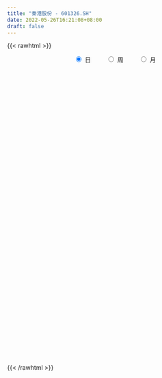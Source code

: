 ```yaml
---
title: "秦港股份 - 601326.SH"
date: 2022-05-26T16:21:08+08:00
draft: false
---
```

{{< rawhtml >}}
    <div style="text-align: center">
        <label style="padding: 1rem;"><input style="margin-right: .5rem" type="radio" name="period" value="D" checked onclick="period_change(this)">日</label>
        <label style="padding: 1rem;"><input style="margin-right: .5rem" type="radio" name="period" value="W" onclick="period_change(this)">周</label>
        <label style="padding: 1rem;"><input style="margin-right: .5rem" type="radio" name="period" value="M" onclick="period_change(this)">月</label>
    </div>
    <div id="chart" style="height: 700px;"></div> 
    <script type="text/javascript">
        const D_v = [54041.0,31357.0,46971.71,64409.72,49381.0,86834.32,57244.0,71734.0,79445.24,79366.0,51267.0,54738.0,73201.67,110389.91,91726.98,77360.0,44541.19,46490.0,55624.19,55456.98,50038.0,41056.04,38040.46,41152.04,60797.0,34585.0,47465.0,31881.0,41481.42,38228.0,41983.96,23243.0,42223.0,38696.08,31604.33,75328.19,43035.0,63248.96,48248.0,33101.0,82850.0,52545.0,37834.0,34350.0,60514.0,41560.07,57593.0,45612.0,66640.02,43659.48,35033.0,58220.1,34885.0,33682.0,44136.07,44982.07,34207.52,29077.3,33578.0,35553.22,37168.56,74539.72,42732.66,38954.0,68020.78,59315.56,43680.98,48709.11,47078.0,46983.0,71589.8,73048.0,95616.0,56845.0,58559.0,67642.96,147632.01,129395.25,128548.0,120497.0,207642.77,208232.57,502453.98,333400.0,226668.53,256472.0,246566.06,231190.29,162852.0,373612.46,430071.3,269625.28,227835.0,175509.62,198050.95,200290.93,399373.26,227403.24,205477.41,147140.0,103254.0,149960.29,104753.29,75823.0,102606.0,85329.0,114594.38,90432.0,92504.0,130805.0,65676.8,71570.56,65852.88,111466.2,71094.0,53121.0,48537.0,42695.45,44620.34,109185.18,80562.0,41690.76,74362.0,67029.49,70029.72,61505.39,37202.33,47597.0,68876.29,44595.3,36304.55,57700.0,50008.0,45143.54,61073.6,68140.89,406152.64,229851.9,127951.0,91163.0,113371.0,77603.62,98576.62,88032.78,111114.0,98809.0,127922.0,108005.7,175804.39,155261.0,108470.0,107223.81,75768.0,82323.0,59343.0,71165.0,72723.81,149542.78,188719.89,107260.5,127574.06,110147.5,72383.0,86363.83,100377.0,143533.65,65182.54,77176.01,74147.0,73225.0,98649.31,88331.0,139901.0,80278.0,61872.21,81642.97,121629.36,251502.99,141702.95,119621.28,113680.83,118429.0,98442.72,83009.0,89985.0,111797.7,70383.47,94846.6,92709.0,191234.28,237319.0,292989.86,174413.28,327648.22,434468.7,316360.58,240157.45,218826.5,238335.24,163308.25,174494.45,119137.0,258279.33,178999.63,130445.29,124147.0,105600.5,84777.63,68105.81,69547.0,52786.85,78635.83,63179.31,79716.91,102056.0,278655.07,306192.54,212299.79,144207.5,166783.69,307613.0,306450.93,185525.83,159831.59,106336.0,132134.27,140808.8,173027.88,139451.85,271373.0,165818.0,212258.96,134217.0,145845.8,110424.65,102786.0,120830.0,134297.37,138498.0,111100.0,174925.0,129250.38,99314.0,98765.92,103868.65,149782.0,115828.0,133575.0,404065.77,262281.0]
const D_histogram = [0.0,0.0006254131,-0.0008866583,-0.0036635591,-0.0039522453,-0.0014127809,0.0002741399,0.0025820913,0.0045333896,0.0042786643,0.0032638787,0.003069286,0.0033855977,0.0046296314,0.0026332801,-0.0006700182,-0.0027479368,-0.0033235885,-0.0035389282,-0.0041281082,-0.0055431044,-0.0067634827,-0.0059062494,-0.0056545248,-0.0064016606,-0.0052322171,-0.0035299092,-0.0022002175,-0.0011687645,-0.0010010613,-0.0020002809,-0.0018104894,-0.0027447474,-0.0037092752,-0.00275752,-0.0031499357,-0.0037316882,-0.0043867299,-0.0038053085,-0.0024643202,-0.0013373434,-0.0010578567,-0.0013026551,-0.0012220869,-0.0028535533,-0.0035515318,-0.0017052045,-0.0002715866,0.0021051728,0.0004764467,-0.0010258388,-0.0030059603,-0.0038985742,-0.0053302349,-0.003183501,-0.0014518849,0.0005702551,0.0007526562,0.0004088441,0.001666833,0.0013063483,0.002500062,0.0026851127,0.0028603089,0.0042899786,0.003868498,0.0048527365,0.00410269,0.0029337719,0.003471433,0.0037662944,0.0057994623,0.0075260136,0.008314545,0.0084548569,0.0088004285,0.0117891859,0.0143365656,0.0164410844,0.0168438785,0.019311442,0.0228997944,0.0301412182,0.0309277148,0.0320239045,0.0248874545,0.0218427994,0.0189199171,0.0136307532,0.0192300054,0.0268493182,0.0218724446,0.0111260993,0.0075123699,-0.0029456382,-0.004375035,0.0018539596,0.0010651464,-0.0047215461,-0.0133267034,-0.0200260656,-0.0270486073,-0.0268239862,-0.0264748579,-0.0285583578,-0.030715918,-0.032736787,-0.0300241931,-0.0301621135,-0.0320107055,-0.0315707651,-0.0290093464,-0.0264627351,-0.0265512951,-0.0218446048,-0.0194347017,-0.0179082393,-0.0150601736,-0.0114987277,-0.0102033445,-0.0059056996,-0.0024908311,0.0027501008,0.0056636843,0.0063147108,0.0067754433,0.0077154848,0.0088890843,0.0107654679,0.01168309,0.0106486943,0.0084207658,0.0049041765,0.0039439305,0.0046272998,0.0056563087,0.0119405366,0.0122275167,0.0131798614,0.0125547509,0.0141359597,0.0137940552,0.0135096176,0.012607142,0.0126122205,0.0131571243,0.013343651,0.0126271863,0.0158207589,0.014241653,0.0097214446,0.0035726096,0.0005462322,-0.0029183529,-0.0045547976,-0.0049492327,-0.0038950665,-0.0000647986,0.0027521283,0.0054181486,0.0059229475,0.0069477026,0.0069524482,0.0050254237,0.0045298734,-0.0020727464,-0.0057705484,-0.0074406697,-0.007097194,-0.0080461709,-0.0110134996,-0.0144270611,-0.0210993692,-0.0223963904,-0.0227579545,-0.0205478386,-0.0136039855,-0.0027497664,0.0042490758,0.0090930437,0.0103971946,0.0074760637,0.0052335823,0.0041602681,0.0013138416,0.0032458721,0.0042352089,0.0020194615,0.0023736161,-0.003981736,-0.0007985343,0.0018164331,0.0052103745,0.0114554768,0.0204104969,0.0190609049,0.0119180624,0.002767752,-0.0071674343,-0.0119519975,-0.0113156644,-0.0130327752,-0.0244015571,-0.0264901705,-0.0264213488,-0.0217527936,-0.0182254287,-0.0123658274,-0.0091524712,-0.0077453191,-0.0068881964,-0.003852347,-0.0015158078,0.0021779168,0.0058855273,0.0138613042,0.0215098824,0.0214834594,0.0223425041,0.0191933506,0.0225877474,0.0221959731,0.0200392252,0.0142909062,0.0097511079,0.0087372523,0.0035848571,-0.0051759216,-0.0067928405,-0.0197862988,-0.0302496431,-0.0334042969,-0.0355655577,-0.0311662313,-0.0234526184,-0.0203943483,-0.0133478507,-0.0086078124,-0.0055422797,-0.0011216566,0.0058336611,0.0120852409,0.0137114088,0.011683784,0.009998401,0.0124221505,0.0134369954,0.0090177041,0.0167197542,0.0220047149]
const D_fast = [0.0,0.0007817664,-0.0009519695,-0.0046447601,-0.0059215077,-0.0037352385,-0.0019797828,0.0009736915,0.0040583372,0.004873278,0.0046744621,0.0052471908,0.006409902,0.0088113435,0.0074733123,0.0040025093,0.0012376066,-0.0001689423,-0.001269014,-0.0028902211,-0.0056909933,-0.0086022423,-0.0092215713,-0.0103834779,-0.0127310289,-0.0128696397,-0.012049809,-0.0112701718,-0.0105309098,-0.010613472,-0.0121127618,-0.0123755927,-0.0139960375,-0.0158878842,-0.0156255089,-0.0168054086,-0.0183200831,-0.0200718072,-0.0204417129,-0.0197168047,-0.0189241638,-0.0189091412,-0.0194796034,-0.0197045569,-0.0220494116,-0.0236352731,-0.022215247,-0.0208495257,-0.0179464731,-0.0194560875,-0.0212148328,-0.0239464443,-0.0258137017,-0.0285779211,-0.0272270626,-0.0258584177,-0.0236937139,-0.0233231487,-0.0235647498,-0.0218900526,-0.0219239503,-0.0201052211,-0.0192488922,-0.0183586187,-0.0158564544,-0.0153108105,-0.0131133879,-0.0128377619,-0.013273237,-0.0118677177,-0.0106312827,-0.0071482492,-0.0035401945,-0.0006730269,0.0015809993,0.0041266779,0.0100627318,0.0161942529,0.0224090429,0.0270228066,0.0343182306,0.0436315316,0.05840826,0.0669266852,0.076028851,0.0751142647,0.0775303094,0.0793374064,0.0774559308,0.0878626843,0.1021943267,0.1026855642,0.0947207438,0.0929851068,0.0817906892,0.0792675336,0.0859600181,0.0854374916,0.0784704125,0.0665335794,0.0548277008,0.0410430072,0.0345616318,0.0282920456,0.0190689562,0.0092324166,-0.0009726491,-0.0057661035,-0.0134445523,-0.0232958207,-0.0307485715,-0.0354394894,-0.039508562,-0.0462349457,-0.0469894066,-0.049438179,-0.0523887764,-0.0533057541,-0.0526189901,-0.053874443,-0.051053223,-0.0482610623,-0.0423326052,-0.0380031006,-0.0357733964,-0.0336188031,-0.0307498904,-0.0273540198,-0.0227862692,-0.0189478746,-0.0173200968,-0.0174428339,-0.019733379,-0.0197076423,-0.0178674481,-0.0154243621,-0.0061549999,-0.0028111407,0.0014361694,0.0039497466,0.0090649453,0.0121715546,0.0152645214,0.0175138313,0.0206719649,0.0245061498,0.0280285892,0.0304689211,0.0376176834,0.0395989908,0.0375091435,0.0322534609,0.0293636416,0.0251694682,0.0223943242,0.0207625808,0.0208429805,0.0246570487,0.0281620077,0.0321825652,0.0341681009,0.0369297816,0.0386726393,0.0380019707,0.0386388888,0.0315180823,0.0263776433,0.0228473546,0.0214165318,0.0184560122,0.0127353086,0.0057149818,-0.0062321686,-0.0131282874,-0.0191793402,-0.0221061839,-0.0185633272,-0.0083965497,-0.0003354385,0.0067817903,0.0106852398,0.0096331249,0.0086990391,0.0086657919,0.0061478257,0.0088913243,0.0109394633,0.0092285812,0.0101761399,0.0028253538,0.0058089219,0.0088779976,0.0135745326,0.0226835042,0.0367411485,0.0401567827,0.0359934558,0.0275350834,0.0158080385,0.0080354759,0.0058428929,0.0008675883,-0.0166015829,-0.0253127389,-0.0318492544,-0.0326188976,-0.0336478898,-0.0308797454,-0.029954507,-0.0304836847,-0.0313486111,-0.0292758484,-0.0273182611,-0.0230800573,-0.0179010651,-0.0064599621,0.0065660867,0.0119105286,0.0183551993,0.0200043834,0.029045717,0.034202936,0.0370559944,0.034880402,0.0327783806,0.0339488382,0.0296926572,0.0196378982,0.0163227691,-0.0016172639,-0.0196430189,-0.031148747,-0.0422013973,-0.0455936287,-0.0437431704,-0.0457834874,-0.0420739524,-0.0394858672,-0.0378059045,-0.0336656955,-0.0252519625,-0.0159790725,-0.0109250524,-0.0100317312,-0.009217514,-0.0036882268,0.0006858669,-0.0014789984,0.0104029903,0.0211891298]
const D_slow = [0.0,0.0001563533,-0.0000653113,-0.0009812011,-0.0019692624,-0.0023224576,-0.0022539226,-0.0016083998,-0.0004750524,0.0005946137,0.0014105834,0.0021779048,0.0030243043,0.0041817121,0.0048400322,0.0046725276,0.0039855434,0.0031546463,0.0022699142,0.0012378872,-0.0001478889,-0.0018387596,-0.0033153219,-0.0047289531,-0.0063293683,-0.0076374226,-0.0085198999,-0.0090699542,-0.0093621454,-0.0096124107,-0.0101124809,-0.0105651033,-0.0112512901,-0.0121786089,-0.0128679889,-0.0136554729,-0.0145883949,-0.0156850774,-0.0166364045,-0.0172524845,-0.0175868204,-0.0178512845,-0.0181769483,-0.01848247,-0.0191958584,-0.0200837413,-0.0205100425,-0.0205779391,-0.0200516459,-0.0199325342,-0.0201889939,-0.020940484,-0.0219151275,-0.0232476863,-0.0240435615,-0.0244065328,-0.024263969,-0.0240758049,-0.0239735939,-0.0235568857,-0.0232302986,-0.0226052831,-0.0219340049,-0.0212189277,-0.020146433,-0.0191793085,-0.0179661244,-0.0169404519,-0.0162070089,-0.0153391507,-0.0143975771,-0.0129477115,-0.0110662081,-0.0089875719,-0.0068738576,-0.0046737505,-0.001726454,0.0018576873,0.0059679585,0.0101789281,0.0150067886,0.0207317372,0.0282670417,0.0359989704,0.0440049465,0.0502268102,0.05568751,0.0604174893,0.0638251776,0.068632679,0.0753450085,0.0808131196,0.0835946445,0.085472737,0.0847363274,0.0836425686,0.0841060585,0.0843723451,0.0831919586,0.0798602828,0.0748537664,0.0680916145,0.061385618,0.0547669035,0.0476273141,0.0399483346,0.0317641378,0.0242580896,0.0167175612,0.0087148848,0.0008221935,-0.006430143,-0.0130458268,-0.0196836506,-0.0251448018,-0.0300034772,-0.0344805371,-0.0382455805,-0.0411202624,-0.0436710985,-0.0451475234,-0.0457702312,-0.045082706,-0.0436667849,-0.0420881072,-0.0403942464,-0.0384653752,-0.0362431041,-0.0335517371,-0.0306309646,-0.0279687911,-0.0258635996,-0.0246375555,-0.0236515729,-0.0224947479,-0.0210806707,-0.0180955366,-0.0150386574,-0.011743692,-0.0086050043,-0.0050710144,-0.0016225006,0.0017549038,0.0049066893,0.0080597444,0.0113490255,0.0146849383,0.0178417348,0.0217969245,0.0253573378,0.0277876989,0.0286808513,0.0288174094,0.0280878211,0.0269491218,0.0257118136,0.0247380469,0.0247218473,0.0254098794,0.0267644165,0.0282451534,0.029982079,0.0317201911,0.032976547,0.0341090154,0.0335908288,0.0321481917,0.0302880243,0.0285137258,0.0265021831,0.0237488082,0.0201420429,0.0148672006,0.009268103,0.0035786144,-0.0015583453,-0.0049593417,-0.0056467833,-0.0045845143,-0.0023112534,0.0002880453,0.0021570612,0.0034654568,0.0045055238,0.0048339842,0.0056454522,0.0067042544,0.0072091198,0.0078025238,0.0068070898,0.0066074562,0.0070615645,0.0083641581,0.0112280273,0.0163306516,0.0210958778,0.0240753934,0.0247673314,0.0229754728,0.0199874734,0.0171585573,0.0139003635,0.0077999742,0.0011774316,-0.0054279056,-0.010866104,-0.0154224612,-0.018513918,-0.0208020358,-0.0227383656,-0.0244604147,-0.0254235014,-0.0258024534,-0.0252579742,-0.0237865923,-0.0203212663,-0.0149437957,-0.0095729308,-0.0039873048,0.0008110328,0.0064579697,0.0120069629,0.0170167692,0.0205894958,0.0230272728,0.0252115858,0.0261078001,0.0248138197,0.0231156096,0.0181690349,0.0106066241,0.0022555499,-0.0066358395,-0.0144273974,-0.020290552,-0.0253891391,-0.0287261017,-0.0308780548,-0.0322636248,-0.0325440389,-0.0310856236,-0.0280643134,-0.0246364612,-0.0217155152,-0.019215915,-0.0161103773,-0.0127511285,-0.0104967025,-0.0063167639,-0.0008155852]
const D_data = [['2021-05-17', 2.6881, 2.6685, 2.6587, 2.6881],['2021-05-18', 2.6783, 2.6783, 2.649, 2.6783],['2021-05-19', 2.6685, 2.649, 2.6392, 2.6685],['2021-05-20', 2.6392, 2.6196, 2.6099, 2.649],['2021-05-21', 2.6294, 2.6392, 2.6099, 2.649],['2021-05-24', 2.649, 2.6783, 2.6294, 2.6881],['2021-05-25', 2.6783, 2.6783, 2.6685, 2.6881],['2021-05-26', 2.6783, 2.6978, 2.6685, 2.6978],['2021-05-27', 2.6881, 2.7076, 2.6685, 2.7076],['2021-05-28', 2.7076, 2.6881, 2.6685, 2.7174],['2021-05-31', 2.6783, 2.6783, 2.6685, 2.6881],['2021-06-01', 2.6783, 2.6881, 2.6587, 2.6881],['2021-06-02', 2.6881, 2.6978, 2.6783, 2.6978],['2021-06-03', 2.6881, 2.7174, 2.6881, 2.7272],['2021-06-04', 2.7174, 2.6783, 2.6587, 2.7174],['2021-06-07', 2.6685, 2.649, 2.649, 2.6783],['2021-06-08', 2.649, 2.649, 2.6392, 2.6587],['2021-06-09', 2.649, 2.6587, 2.6392, 2.6685],['2021-06-10', 2.6587, 2.6587, 2.649, 2.6685],['2021-06-11', 2.6587, 2.649, 2.6392, 2.6587],['2021-06-15', 2.649, 2.6294, 2.6196, 2.6587],['2021-06-16', 2.6294, 2.6196, 2.6196, 2.649],['2021-06-17', 2.6294, 2.6392, 2.6099, 2.649],['2021-06-18', 2.6392, 2.6294, 2.6196, 2.6392],['2021-06-21', 2.6196, 2.6099, 2.6001, 2.6196],['2021-06-22', 2.6099, 2.6294, 2.6001, 2.6392],['2021-06-23', 2.6294, 2.6392, 2.6196, 2.6392],['2021-06-24', 2.6392, 2.6392, 2.6196, 2.6392],['2021-06-25', 2.6392, 2.6392, 2.6196, 2.6392],['2021-06-28', 2.649, 2.6294, 2.6196, 2.649],['2021-06-29', 2.6294, 2.6099, 2.6001, 2.6294],['2021-06-30', 2.6001, 2.6196, 2.6001, 2.6294],['2021-07-01', 2.6196, 2.6001, 2.5903, 2.6294],['2021-07-02', 2.6001, 2.5903, 2.5805, 2.6099],['2021-07-05', 2.5903, 2.6099, 2.5805, 2.6099],['2021-07-06', 2.5903, 2.5903, 2.5805, 2.6099],['2021-07-07', 2.5903, 2.5805, 2.5805, 2.6001],['2021-07-08', 2.5903, 2.5708, 2.561, 2.5903],['2021-07-09', 2.561, 2.5805, 2.561, 2.5903],['2021-07-12', 2.6001, 2.5903, 2.5805, 2.6001],['2021-07-13', 2.5903, 2.5903, 2.561, 2.6001],['2021-07-14', 2.62, 2.58, 2.58, 2.62],['2021-07-15', 2.58, 2.57, 2.56, 2.59],['2021-07-16', 2.58, 2.57, 2.56, 2.58],['2021-07-19', 2.56, 2.54, 2.52, 2.57],['2021-07-20', 2.53, 2.54, 2.51, 2.54],['2021-07-21', 2.54, 2.57, 2.53, 2.57],['2021-07-22', 2.56, 2.57, 2.55, 2.58],['2021-07-23', 2.57, 2.59, 2.54, 2.59],['2021-07-26', 2.58, 2.54, 2.54, 2.58],['2021-07-27', 2.55, 2.53, 2.52, 2.56],['2021-07-28', 2.53, 2.51, 2.5, 2.53],['2021-07-29', 2.52, 2.51, 2.5, 2.52],['2021-07-30', 2.51, 2.49, 2.48, 2.52],['2021-08-02', 2.5, 2.53, 2.48, 2.53],['2021-08-03', 2.51, 2.53, 2.51, 2.55],['2021-08-04', 2.53, 2.54, 2.51, 2.54],['2021-08-05', 2.54, 2.52, 2.51, 2.54],['2021-08-06', 2.52, 2.51, 2.5, 2.52],['2021-08-09', 2.51, 2.53, 2.5, 2.53],['2021-08-10', 2.52, 2.51, 2.5, 2.53],['2021-08-11', 2.51, 2.53, 2.5, 2.54],['2021-08-12', 2.52, 2.52, 2.51, 2.53],['2021-08-13', 2.52, 2.52, 2.51, 2.53],['2021-08-16', 2.52, 2.54, 2.51, 2.55],['2021-08-17', 2.55, 2.52, 2.51, 2.55],['2021-08-18', 2.51, 2.54, 2.5, 2.54],['2021-08-19', 2.53, 2.52, 2.51, 2.54],['2021-08-20', 2.51, 2.51, 2.5, 2.52],['2021-08-23', 2.51, 2.53, 2.51, 2.53],['2021-08-24', 2.53, 2.53, 2.52, 2.55],['2021-08-25', 2.53, 2.56, 2.53, 2.56],['2021-08-26', 2.56, 2.57, 2.54, 2.58],['2021-08-27', 2.56, 2.57, 2.55, 2.58],['2021-08-30', 2.58, 2.57, 2.57, 2.59],['2021-08-31', 2.57, 2.58, 2.55, 2.59],['2021-09-01', 2.58, 2.63, 2.58, 2.65],['2021-09-02', 2.63, 2.65, 2.61, 2.66],['2021-09-03', 2.65, 2.67, 2.64, 2.68],['2021-09-06', 2.7, 2.67, 2.64, 2.7],['2021-09-07', 2.66, 2.72, 2.65, 2.73],['2021-09-08', 2.71, 2.77, 2.7, 2.78],['2021-09-09', 2.78, 2.87, 2.76, 2.96],['2021-09-10', 2.86, 2.84, 2.82, 2.92],['2021-09-13', 2.84, 2.88, 2.82, 2.9],['2021-09-14', 2.89, 2.79, 2.78, 2.9],['2021-09-15', 2.79, 2.84, 2.78, 2.92],['2021-09-16', 2.85, 2.85, 2.83, 2.94],['2021-09-17', 2.86, 2.82, 2.78, 2.87],['2021-09-22', 2.78, 2.98, 2.76, 2.98],['2021-09-23', 2.99, 3.07, 2.98, 3.14],['2021-09-24', 3.04, 2.95, 2.95, 3.08],['2021-09-27', 2.96, 2.86, 2.81, 2.98],['2021-09-28', 2.87, 2.93, 2.84, 2.97],['2021-09-29', 2.92, 2.82, 2.82, 2.92],['2021-09-30', 2.84, 2.91, 2.83, 2.96],['2021-10-08', 2.96, 3.03, 2.96, 3.11],['2021-10-11', 3.05, 2.97, 2.94, 3.08],['2021-10-12', 2.98, 2.9, 2.86, 2.98],['2021-10-13', 2.89, 2.83, 2.79, 2.9],['2021-10-14', 2.82, 2.81, 2.8, 2.83],['2021-10-15', 2.81, 2.76, 2.75, 2.82],['2021-10-18', 2.78, 2.82, 2.76, 2.82],['2021-10-19', 2.82, 2.81, 2.79, 2.84],['2021-10-20', 2.8, 2.76, 2.75, 2.82],['2021-10-21', 2.77, 2.73, 2.73, 2.79],['2021-10-22', 2.73, 2.7, 2.69, 2.75],['2021-10-25', 2.71, 2.74, 2.67, 2.74],['2021-10-26', 2.73, 2.69, 2.68, 2.73],['2021-10-27', 2.68, 2.64, 2.61, 2.69],['2021-10-28', 2.63, 2.64, 2.62, 2.68],['2021-10-29', 2.63, 2.65, 2.62, 2.68],['2021-11-01', 2.65, 2.64, 2.62, 2.67],['2021-11-02', 2.64, 2.59, 2.57, 2.66],['2021-11-03', 2.58, 2.64, 2.58, 2.64],['2021-11-04', 2.64, 2.61, 2.61, 2.64],['2021-11-05', 2.61, 2.59, 2.59, 2.61],['2021-11-08', 2.59, 2.6, 2.58, 2.62],['2021-11-09', 2.6, 2.61, 2.59, 2.61],['2021-11-10', 2.6, 2.58, 2.54, 2.6],['2021-11-11', 2.58, 2.62, 2.57, 2.63],['2021-11-12', 2.62, 2.62, 2.61, 2.64],['2021-11-15', 2.62, 2.66, 2.62, 2.66],['2021-11-16', 2.65, 2.65, 2.64, 2.68],['2021-11-17', 2.65, 2.63, 2.62, 2.66],['2021-11-18', 2.64, 2.63, 2.63, 2.66],['2021-11-19', 2.64, 2.64, 2.62, 2.65],['2021-11-22', 2.65, 2.65, 2.63, 2.66],['2021-11-23', 2.65, 2.67, 2.64, 2.67],['2021-11-24', 2.66, 2.67, 2.64, 2.67],['2021-11-25', 2.66, 2.65, 2.64, 2.67],['2021-11-26', 2.65, 2.63, 2.62, 2.66],['2021-11-29', 2.63, 2.6, 2.58, 2.63],['2021-11-30', 2.6, 2.62, 2.59, 2.63],['2021-12-01', 2.62, 2.64, 2.6, 2.64],['2021-12-02', 2.64, 2.65, 2.63, 2.66],['2021-12-03', 2.69, 2.74, 2.69, 2.88],['2021-12-06', 2.72, 2.69, 2.68, 2.77],['2021-12-07', 2.71, 2.71, 2.68, 2.75],['2021-12-08', 2.73, 2.7, 2.68, 2.73],['2021-12-09', 2.71, 2.74, 2.71, 2.76],['2021-12-10', 2.74, 2.73, 2.71, 2.75],['2021-12-13', 2.73, 2.74, 2.73, 2.77],['2021-12-14', 2.73, 2.74, 2.71, 2.76],['2021-12-15', 2.73, 2.76, 2.73, 2.78],['2021-12-16', 2.78, 2.78, 2.75, 2.78],['2021-12-17', 2.77, 2.79, 2.76, 2.81],['2021-12-20', 2.78, 2.79, 2.75, 2.8],['2021-12-21', 2.79, 2.86, 2.78, 2.87],['2021-12-22', 2.85, 2.82, 2.8, 2.86],['2021-12-23', 2.82, 2.78, 2.77, 2.82],['2021-12-24', 2.77, 2.74, 2.72, 2.78],['2021-12-27', 2.74, 2.76, 2.73, 2.77],['2021-12-28', 2.75, 2.74, 2.73, 2.77],['2021-12-29', 2.74, 2.75, 2.72, 2.76],['2021-12-30', 2.75, 2.76, 2.74, 2.77],['2021-12-31', 2.76, 2.78, 2.75, 2.78],['2022-01-04', 2.78, 2.83, 2.78, 2.84],['2022-01-05', 2.83, 2.84, 2.81, 2.89],['2022-01-06', 2.82, 2.86, 2.8, 2.86],['2022-01-07', 2.86, 2.85, 2.85, 2.89],['2022-01-10', 2.87, 2.87, 2.83, 2.89],['2022-01-11', 2.87, 2.87, 2.86, 2.89],['2022-01-12', 2.87, 2.85, 2.83, 2.89],['2022-01-13', 2.85, 2.87, 2.84, 2.89],['2022-01-14', 2.85, 2.78, 2.77, 2.86],['2022-01-17', 2.79, 2.79, 2.76, 2.8],['2022-01-18', 2.79, 2.8, 2.78, 2.82],['2022-01-19', 2.79, 2.82, 2.79, 2.85],['2022-01-20', 2.82, 2.8, 2.8, 2.83],['2022-01-21', 2.81, 2.76, 2.75, 2.81],['2022-01-24', 2.75, 2.73, 2.73, 2.78],['2022-01-25', 2.73, 2.65, 2.65, 2.75],['2022-01-26', 2.66, 2.68, 2.65, 2.69],['2022-01-27', 2.68, 2.67, 2.65, 2.69],['2022-01-28', 2.68, 2.69, 2.65, 2.7],['2022-02-07', 2.7, 2.76, 2.7, 2.78],['2022-02-08', 2.77, 2.85, 2.75, 2.86],['2022-02-09', 2.84, 2.85, 2.83, 2.88],['2022-02-10', 2.84, 2.86, 2.84, 2.87],['2022-02-11', 2.87, 2.84, 2.82, 2.87],['2022-02-14', 2.84, 2.79, 2.78, 2.84],['2022-02-15', 2.8, 2.79, 2.77, 2.81],['2022-02-16', 2.79, 2.8, 2.78, 2.82],['2022-02-17', 2.8, 2.77, 2.76, 2.8],['2022-02-18', 2.76, 2.83, 2.75, 2.84],['2022-02-21', 2.83, 2.83, 2.81, 2.84],['2022-02-22', 2.82, 2.79, 2.77, 2.83],['2022-02-23', 2.8, 2.82, 2.78, 2.82],['2022-02-24', 2.8, 2.72, 2.7, 2.81],['2022-02-25', 2.74, 2.83, 2.74, 2.83],['2022-02-28', 2.87, 2.84, 2.82, 2.91],['2022-03-01', 2.84, 2.87, 2.83, 2.89],['2022-03-02', 2.86, 2.94, 2.84, 2.95],['2022-03-03', 2.98, 3.03, 2.95, 3.05],['2022-03-04', 3.04, 2.94, 2.92, 3.04],['2022-03-07', 2.92, 2.86, 2.85, 2.95],['2022-03-08', 2.88, 2.8, 2.78, 2.89],['2022-03-09', 2.81, 2.74, 2.66, 2.83],['2022-03-10', 2.78, 2.76, 2.75, 2.8],['2022-03-11', 2.73, 2.81, 2.69, 2.83],['2022-03-14', 2.81, 2.77, 2.77, 2.84],['2022-03-15', 2.74, 2.6, 2.59, 2.76],['2022-03-16', 2.64, 2.66, 2.56, 2.68],['2022-03-17', 2.67, 2.66, 2.64, 2.7],['2022-03-18', 2.65, 2.71, 2.62, 2.71],['2022-03-21', 2.71, 2.7, 2.66, 2.73],['2022-03-22', 2.7, 2.74, 2.68, 2.75],['2022-03-23', 2.73, 2.72, 2.7, 2.73],['2022-03-24', 2.7, 2.7, 2.68, 2.73],['2022-03-25', 2.68, 2.69, 2.68, 2.72],['2022-03-28', 2.69, 2.72, 2.66, 2.73],['2022-03-29', 2.72, 2.72, 2.71, 2.74],['2022-03-30', 2.72, 2.75, 2.72, 2.75],['2022-03-31', 2.74, 2.77, 2.73, 2.78],['2022-04-01', 2.77, 2.86, 2.75, 2.87],['2022-04-06', 2.86, 2.91, 2.85, 2.91],['2022-04-07', 2.91, 2.85, 2.84, 2.92],['2022-04-08', 2.86, 2.88, 2.81, 2.9],['2022-04-11', 2.9, 2.84, 2.82, 2.9],['2022-04-12', 2.81, 2.94, 2.79, 2.96],['2022-04-13', 2.91, 2.92, 2.89, 2.99],['2022-04-14', 2.93, 2.91, 2.9, 2.95],['2022-04-15', 2.91, 2.86, 2.84, 2.92],['2022-04-18', 2.85, 2.86, 2.82, 2.88],['2022-04-19', 2.86, 2.9, 2.84, 2.9],['2022-04-20', 2.88, 2.84, 2.83, 2.92],['2022-04-21', 2.83, 2.76, 2.75, 2.84],['2022-04-22', 2.77, 2.82, 2.75, 2.84],['2022-04-25', 2.79, 2.63, 2.61, 2.8],['2022-04-26', 2.64, 2.58, 2.56, 2.67],['2022-04-27', 2.56, 2.61, 2.49, 2.62],['2022-04-28', 2.62, 2.58, 2.54, 2.65],['2022-04-29', 2.62, 2.64, 2.6, 2.66],['2022-05-05', 2.64, 2.69, 2.63, 2.71],['2022-05-06', 2.66, 2.64, 2.62, 2.67],['2022-05-09', 2.62, 2.7, 2.62, 2.71],['2022-05-10', 2.68, 2.69, 2.64, 2.7],['2022-05-11', 2.69, 2.68, 2.67, 2.75],['2022-05-12', 2.68, 2.71, 2.65, 2.72],['2022-05-13', 2.71, 2.77, 2.69, 2.78],['2022-05-16', 2.78, 2.8, 2.74, 2.81],['2022-05-17', 2.81, 2.77, 2.74, 2.81],['2022-05-18', 2.77, 2.73, 2.73, 2.78],['2022-05-19', 2.7, 2.73, 2.69, 2.75],['2022-05-20', 2.73, 2.79, 2.72, 2.81],['2022-05-23', 2.81, 2.79, 2.78, 2.82],['2022-05-24', 2.8, 2.72, 2.71, 2.82],['2022-05-25', 2.72, 2.89, 2.71, 2.93],['2022-05-26', 2.89, 2.91, 2.85, 2.92]]
const W_v = [4302.22,45236.61,304120.29,12824256.7300000004,4880331.5199999996,2559569.5299999998,2014037.02,2198518.1800000002,1917422.6800000002,1486158.7899999998,1674531.1999999997,1356286.54,1409408.48,772193.77,678185.72,940077.1699999999,620838.38,558210.4700000001,2426602.73,1851320.4300000002,932312.73,1634826.9299999997,1682668.5100000002,1277091.6400000001,606889.5600000001,231372.17,305502.46,602105.95,1021236.23,1642084.74,721793.27,807094.86,440548.16,833623.0699999999,459132.63,367670.34,165874.56,396160.92,353290.98,614235.35,580412.63,347724.87,317873.0,342086.85,241032.63,308752.2,250059.42,362302.43,877199.9300000001,438329.03,325564.75,267319.59,225290.49,187295.46,176463.59,138300.0,189490.67,143118.0,259322.5,186615.46,320836.85,333369.94,233201.84,507327.38,507456.01,225387.88,413554.28,345752.24,240148.48,156871.24,100751.88,519581.09,363950.03,234176.47,224941.23,408200.4,907105.4400000001,1377010.2699999998,2437713.8599999999,1713154.52,3377117.1399999997,6202186.4800000004,2295642.5099999998,1515612.1600000001,1001664.3300000001,723841.79,265922.7,613508.83,523089.08,358822.11,328619.04,273665.87,326172.88,416647.62,456143.12,495514.85,278105.61,201546.11,257936.0,237468.36,224073.02,166338.88,319514.06,329673.7,433748.07,235689.06,259355.17,281178.13,43517.2,210617.8,273459.49,191563.01,270711.17,233421.76,214544.99,188374.89,182021.09,185507.22,191083.71,340388.79,246992.61,305545.99,329522.48,284251.11,297027.0,435985.39,359620.28,523624.85,649130.72,807879.76,650080.6300000001,440298.13,331638.86,280032.66,235184.04,448946.52,365519.78,240342.65,213347.39,238324.12,232989.9,181454.27,443448.95,487470.5600000001,503019.9600000001,228579.84,474019.43,1358405.3800000001,781105.5800000001,554645.39,341784.85,630409.4399999999,511877.67,678197.8799999999,649767.97,831663.3400000001,1012357.98,341085.19,325744.79,152659.5,84828.0,328337.09,194835.93,228764.71,307850.23,647540.01,1134606.26,859819.3200000001,461069.19,396117.66,325750.0,513345.45,707804.09,730175.9299999999,580513.5599999999,506199.0599999999,385183.0,292204.53,107858.84,133970.15,397833.33,295570.69,676233.6300000001,465838.74,420369.56,738374.35,568290.36,388794.0,263919.98,304687.34,135694.43,401062.66,246160.43,374623.56,381323.5599999999,279472.36,170286.54,216209.42,184374.04,261464.48,240680.0,271919.09,205479.58,185980.96,228948.16,266804.43,344081.8,531777.22,1372226.3200000001,1123748.8800000001,1073309.04,801686.5,399373.26,833234.9400000001,483105.67,450988.36,350071.08,318753.73,310128.93,255073.14,630518.67,639940.52,524454.4,654764.9000000001,361322.81,573097.23,512804.98,388379.86,452025.1800000001,748137.4099999999,501663.42,686492.35,1545880.6400000001,1035121.8899999999,811008.25,380817.79,602243.1200000001,662699.83,1126205.04,691758.7999999999,929512.76,213210.65,679650.37,580980.95,915749.77]
const W_histogram = [0.0,0.1431557835,0.4561743627,0.6380145196,0.652479168,0.5735880766,0.4384437169,0.355180902,0.2758020499,0.179396648,0.1045525599,0.0411642502,-0.0767874648,-0.1817560676,-0.2450754631,-0.3175067591,-0.3537569636,-0.3761229246,-0.337736505,-0.2941358324,-0.2609756386,-0.2285786139,-0.1955142945,-0.2033075457,-0.233521035,-0.2351021238,-0.2088455435,-0.1840059359,-0.1087790292,-0.078111741,-0.093025606,-0.0752456194,-0.0591770513,-0.0477859537,-0.0543078215,-0.0570985321,-0.0532153894,-0.0446571179,-0.0346705221,-0.0230780733,-0.0255144306,-0.0243942547,-0.0453880915,-0.0877305488,-0.1051049458,-0.1177984706,-0.1156475752,-0.105215899,-0.0716491754,-0.068159369,-0.0541096958,-0.0522999528,-0.0416599078,-0.0300706389,-0.0195996515,-0.0132758104,-0.0016137079,0.0063155336,-0.0126671903,-0.0251193631,-0.018051944,-0.0008471139,0.0123921868,0.0359658086,0.0399760781,0.0414233068,0.0534616561,0.0566690414,0.0605215456,0.0597223772,0.0618037751,0.0619115657,0.0623969456,0.0588287103,0.0521919771,0.0544482716,0.063223175,0.0854799506,0.1260189578,0.1373331161,0.2083086027,0.2041655035,0.2027308139,0.1737548814,0.1439494327,0.1007291895,0.0652661382,0.0181235696,-0.0162447807,-0.0478324431,-0.0576668567,-0.0714652548,-0.0739133792,-0.0595310863,-0.0469860513,-0.0373556504,-0.039589108,-0.039414822,-0.0370508248,-0.041177883,-0.0532815566,-0.0557804512,-0.0453768517,-0.037564523,-0.0202641454,-0.0075076562,-0.0024627589,-0.0061222665,-0.0090137293,0.0013842201,0.0087336256,0.0143733569,0.0174005581,0.0137800739,0.0043516754,0.0001848724,-0.0010595593,0.0013950029,0.0036302451,0.0086083847,0.0084136267,0.0145913336,0.0171819162,0.0161494231,0.0080451399,-0.0179271522,-0.0284182194,-0.0273850709,-0.0335688297,-0.0228091223,-0.0175897247,-0.0208882567,-0.0214810934,-0.0209042832,-0.0177709134,-0.0119527406,-0.0089415066,-0.0048212699,0.0016014888,0.0037025807,0.0047823937,0.0057608512,0.0084173982,0.0059429063,0.0081989779,0.0085478502,0.0187486844,0.0438963485,0.0439365155,0.0424837547,0.044439711,0.0433378221,0.0427799748,0.0424884795,0.0366664149,0.0251106398,0.0167446123,0.012022698,0.0010747152,-0.0069628174,-0.0102500369,-0.010357787,-0.0115641351,-0.0146202935,-0.0099057077,-0.0024213784,0.0070375634,0.0166032294,0.0200805434,0.0114025171,0.0105063109,0.0145106332,0.0182228423,0.0165252855,0.0152344134,0.01173612,-0.00110033,-0.0141237986,-0.0165685014,-0.0122167204,-0.0106720989,-0.004695849,0.0031236827,0.0048211167,0.0050830202,0.0069087352,0.007107893,0.0056418843,0.001945347,-0.0010900402,-0.000428743,0.0031412882,0.0020987835,0.0044564645,0.0050654684,0.0032905207,0.0007259356,-0.0003245544,-0.0041163276,-0.0069228604,-0.0089936343,-0.0085277583,-0.0141350645,-0.015564643,-0.0149034635,-0.0142088829,-0.0090301567,0.0012609558,0.0186812983,0.0274889664,0.0399466611,0.0430990195,0.0503663164,0.0348281294,0.0191327733,0.0047562524,-0.0086890242,-0.0150823976,-0.0173244243,-0.0187219805,-0.0118161861,-0.0076992136,-0.0010612546,-0.0002086871,0.0027170814,0.0086972557,0.007324086,0.0045881567,-0.0020598425,0.0032332286,0.0055150643,0.0064155051,0.0134082325,0.0085061174,-0.0016993348,-0.009584543,-0.0034549104,0.0015728523,0.0030901293,0.0010441673,-0.0120647638,-0.0199058804,-0.0156925227,-0.0111287019,-0.0001773296]
const W_fast = [0.0,0.1789447293,0.6060068993,0.947350686,1.1249351265,1.1894410542,1.1639076237,1.1694400343,1.1590116946,1.1074554548,1.0587495067,1.0056522596,0.8685036784,0.7180960586,0.5935077974,0.4416998116,0.3170103662,0.200613674,0.1545659673,0.1246326818,0.0925489661,0.0678013373,0.051987083,-0.0066330546,-0.0952268027,-0.1555834224,-0.181538228,-0.2027001043,-0.154667955,-0.1435286021,-0.1816988685,-0.1827302868,-0.1814559816,-0.1820113723,-0.2021101955,-0.2191755391,-0.2285962438,-0.2312022518,-0.2298832865,-0.2240603561,-0.232875321,-0.2378537087,-0.2701945685,-0.3344696629,-0.3781202964,-0.4202634388,-0.4470244372,-0.4628967358,-0.447242306,-0.4607923419,-0.4602700926,-0.4715353379,-0.4713102698,-0.4672386606,-0.4616675861,-0.4586626976,-0.4474040221,-0.4378958972,-0.4600454187,-0.4787774322,-0.4762229991,-0.4592299475,-0.4428926,-0.4103275261,-0.3963232371,-0.3845201817,-0.3591164183,-0.3417417728,-0.3227588821,-0.3086274562,-0.2910951146,-0.2755094325,-0.2594248162,-0.2482858739,-0.2418746129,-0.2260062504,-0.2014255533,-0.15779879,-0.0857550434,-0.0401076061,0.0829450312,0.1298433079,0.1790913218,0.1935541096,0.1997360191,0.1816980732,0.1625515565,0.1199398803,0.0815103348,0.0379645617,0.0137134339,-0.017951278,-0.0388777471,-0.0393782258,-0.0385797036,-0.0382882153,-0.0504189499,-0.0600983694,-0.0669970784,-0.0814186074,-0.1068426701,-0.1232866775,-0.1242272909,-0.125806093,-0.1135717517,-0.1026921766,-0.098262969,-0.1034530432,-0.1085979384,-0.0978539339,-0.0883211221,-0.0790880516,-0.0717107108,-0.0718861765,-0.0802266562,-0.084347241,-0.0858565626,-0.0830532497,-0.0799104462,-0.0727802104,-0.0708715617,-0.0610460215,-0.0541599598,-0.0511550971,-0.0572480953,-0.0877021754,-0.1052977975,-0.1111109167,-0.1256868829,-0.1206294561,-0.1198074897,-0.1283280859,-0.134291196,-0.1389404566,-0.1402498151,-0.1374198274,-0.1366439701,-0.1337290509,-0.1269059199,-0.1238791829,-0.1216037714,-0.1191851012,-0.1144242046,-0.1154129699,-0.1111071539,-0.1086213191,-0.0937333138,-0.0576115625,-0.0465872666,-0.0374190887,-0.0243532047,-0.014620638,-0.0044834916,0.005847133,0.0091916721,0.0039135569,-0.0002663175,-0.0019825573,-0.0126618614,-0.0224400983,-0.028289827,-0.0309870238,-0.0350844057,-0.0417956375,-0.0395574786,-0.0326784939,-0.0214601613,-0.007743688,0.0007537619,-0.005073635,-0.0033432636,0.004288717,0.0125566367,0.0149904013,0.0175081325,0.0169438691,0.0038323366,-0.0127220816,-0.0193089097,-0.0180113089,-0.0191347121,-0.0143324244,-0.005731972,-0.0028292589,-0.0012966004,0.0022562985,0.0042324295,0.0041768919,0.0009666914,-0.0023412058,-0.0017870945,0.0025682588,0.00205045,0.0055222471,0.0073976181,0.0064453006,0.0040621994,0.0029305708,-0.0018902843,-0.0064275322,-0.0107467146,-0.0124127782,-0.0215538505,-0.0268745898,-0.0299392762,-0.0327969163,-0.0298757292,-0.0192693778,0.0028212893,0.018501199,0.040945559,0.0548726723,0.0747315483,0.0679003936,0.0569882308,0.0438007731,0.0281832404,0.0180192676,0.0114461349,0.0053680835,0.0093198314,0.0115120005,0.0178846458,0.0186850415,0.0222900804,0.0304445686,0.0309024204,0.0293135303,0.0221505705,0.0282519487,0.0319125505,0.0344168675,0.044761653,0.0419860673,0.0313557814,0.0210744374,0.0263403424,0.0317613182,0.0340511275,0.0322662074,0.0161410853,0.0033234987,0.0036137257,0.005395371,0.0163024109]
const W_slow = [0.0,0.0357889459,0.1498325366,0.3093361664,0.4724559585,0.6158529776,0.7254639068,0.8142591323,0.8832096448,0.9280588068,0.9541969468,0.9644880093,0.9452911431,0.8998521262,0.8385832605,0.7592065707,0.6707673298,0.5767365986,0.4923024724,0.4187685143,0.3535246046,0.2963799512,0.2475013775,0.1966744911,0.1382942323,0.0795187014,0.0273073155,-0.0186941685,-0.0458889258,-0.065416861,-0.0886732625,-0.1074846674,-0.1222789302,-0.1342254186,-0.147802374,-0.162077007,-0.1753808544,-0.1865451339,-0.1952127644,-0.2009822827,-0.2073608904,-0.213459454,-0.2248064769,-0.2467391141,-0.2730153506,-0.3024649682,-0.331376862,-0.3576808368,-0.3755931306,-0.3926329729,-0.4061603968,-0.419235385,-0.429650362,-0.4371680217,-0.4420679346,-0.4453868872,-0.4457903142,-0.4442114308,-0.4473782284,-0.4536580691,-0.4581710551,-0.4583828336,-0.4552847869,-0.4462933347,-0.4362993152,-0.4259434885,-0.4125780745,-0.3984108141,-0.3832804277,-0.3683498334,-0.3528988897,-0.3374209982,-0.3218217618,-0.3071145842,-0.29406659,-0.2804545221,-0.2646487283,-0.2432787406,-0.2117740012,-0.1774407222,-0.1253635715,-0.0743221956,-0.0236394921,0.0197992282,0.0557865864,0.0809688838,0.0972854183,0.1018163107,0.0977551155,0.0857970047,0.0713802906,0.0535139769,0.0350356321,0.0201528605,0.0084063477,-0.0009325649,-0.0108298419,-0.0206835474,-0.0299462536,-0.0402407244,-0.0535611135,-0.0675062263,-0.0788504392,-0.08824157,-0.0933076063,-0.0951845204,-0.0958002101,-0.0973307767,-0.099584209,-0.099238154,-0.0970547476,-0.0934614084,-0.0891112689,-0.0856662504,-0.0845783316,-0.0845321135,-0.0847970033,-0.0844482526,-0.0835406913,-0.0813885951,-0.0792851884,-0.075637355,-0.071341876,-0.0673045202,-0.0652932352,-0.0697750233,-0.0768795781,-0.0837258458,-0.0921180533,-0.0978203338,-0.102217765,-0.1074398292,-0.1128101025,-0.1180361733,-0.1224789017,-0.1254670868,-0.1277024635,-0.128907781,-0.1285074088,-0.1275817636,-0.1263861652,-0.1249459524,-0.1228416028,-0.1213558762,-0.1193061318,-0.1171691692,-0.1124819981,-0.101507911,-0.0905237821,-0.0799028434,-0.0687929157,-0.0579584602,-0.0472634665,-0.0366413466,-0.0274747428,-0.0211970829,-0.0170109298,-0.0140052553,-0.0137365765,-0.0154772809,-0.0180397901,-0.0206292368,-0.0235202706,-0.027175344,-0.0296517709,-0.0302571155,-0.0284977247,-0.0243469173,-0.0193267815,-0.0164761522,-0.0138495745,-0.0102219162,-0.0056662056,-0.0015348842,0.0022737191,0.0052077491,0.0049326666,0.001401717,-0.0027404084,-0.0057945885,-0.0084626132,-0.0096365755,-0.0088556548,-0.0076503756,-0.0063796206,-0.0046524367,-0.0028754635,-0.0014649924,-0.0009786557,-0.0012511657,-0.0013583514,-0.0005730294,-0.0000483335,0.0010657826,0.0023321497,0.0031547799,0.0033362638,0.0032551252,0.0022260433,0.0004953282,-0.0017530803,-0.0038850199,-0.007418786,-0.0113099468,-0.0150358127,-0.0185880334,-0.0208455726,-0.0205303336,-0.015860009,-0.0089877674,0.0009988979,0.0117736527,0.0243652319,0.0330722642,0.0378554575,0.0390445206,0.0368722646,0.0331016652,0.0287705591,0.024090064,0.0211360175,0.0192112141,0.0189459004,0.0188937287,0.019572999,0.0217473129,0.0235783344,0.0247253736,0.024210413,0.0250187201,0.0263974862,0.0280013624,0.0313534206,0.0334799499,0.0330551162,0.0306589804,0.0297952528,0.0301884659,0.0309609982,0.0312220401,0.0282058491,0.023229379,0.0193062484,0.0165240729,0.0164797405]
const W_data = [['2017-08-18', 2.5315, 3.6757, 2.5315, 3.6757],['2017-08-25', 4.045, 5.9189, 4.045, 5.9189],['2017-09-01', 6.5135, 9.5405, 6.5135, 9.5405],['2017-09-08', 10.4955, 9.7117, 9.5946, 11.2072],['2017-09-15', 9.7748, 8.7207, 8.5856, 9.9099],['2017-09-22', 8.5856, 7.9459, 7.8919, 8.7297],['2017-09-29', 7.9099, 7.1622, 7.1171, 8.0541],['2017-10-13', 7.2162, 7.6486, 7.1532, 8.009],['2017-10-20', 7.7027, 7.6306, 7.045, 7.7568],['2017-10-27', 7.4865, 7.2523, 7.2162, 7.5946],['2017-11-03', 7.3423, 7.3063, 7.0541, 7.5135],['2017-11-10', 7.2432, 7.2703, 7.1441, 7.4234],['2017-11-17', 7.2613, 6.2162, 5.991, 7.3514],['2017-11-24', 6.2072, 5.8018, 5.7748, 6.2072],['2017-12-01', 5.8288, 5.8198, 5.7207, 5.964],['2017-12-08', 5.7748, 5.2252, 5.0721, 5.8198],['2017-12-15', 5.2252, 5.2162, 5.1171, 5.2883],['2017-12-22', 5.2252, 5.027, 4.9189, 5.2342],['2017-12-29', 5.018, 5.6216, 4.8559, 6.1892],['2018-01-05', 5.5766, 5.7207, 5.5225, 6.027],['2018-01-12', 5.7117, 5.6303, 5.4775, 5.712],['2018-01-19', 5.6303, 5.6484, 5.2852, 5.9481],['2018-01-26', 5.5576, 5.7029, 5.485, 6.0662],['2018-02-02', 5.7846, 5.1308, 4.8221, 5.9844],['2018-02-09', 5.0218, 4.595, 4.4679, 5.1399],['2018-02-14', 4.6314, 4.6949, 4.6132, 4.7676],['2018-02-23', 4.7222, 4.9401, 4.7222, 5.0854],['2018-03-02', 4.9855, 4.9038, 4.8493, 5.0854],['2018-03-09', 4.9219, 5.6848, 4.8856, 5.6848],['2018-03-16', 5.8119, 5.3306, 5.2216, 5.8119],['2018-03-23', 5.3124, 4.7222, 4.6768, 5.4032],['2018-03-30', 4.6949, 5.0582, 4.5405, 5.1671],['2018-04-04', 4.9492, 5.0582, 4.8402, 5.1308],['2018-04-13', 4.9946, 5.0128, 4.931, 5.2307],['2018-04-20', 4.9674, 4.7403, 4.7131, 5.0763],['2018-04-27', 4.8584, 4.6949, 4.6768, 4.8675],['2018-05-04', 4.6768, 4.7131, 4.6041, 4.7857],['2018-05-11', 4.7312, 4.7403, 4.7222, 4.8402],['2018-05-18', 4.7403, 4.7494, 4.704, 4.9492],['2018-05-25', 4.7857, 4.7766, 4.7676, 4.931],['2018-06-01', 4.7857, 4.5769, 4.5587, 5.0672],['2018-06-08', 4.5859, 4.5678, 4.5133, 4.704],['2018-06-15', 4.5315, 4.1773, 4.141, 4.5678],['2018-06-22', 4.1319, 3.6506, 3.5507, 4.1319],['2018-06-29', 3.696, 3.6869, 3.5507, 3.696],['2018-07-06', 3.696, 3.5333, 3.3672, 3.7142],['2018-07-13', 3.5333, 3.5517, 3.441, 3.6255],['2018-07-20', 3.5517, 3.5517, 3.5148, 3.7731],['2018-07-27', 3.5425, 3.8377, 3.524, 3.8746],['2018-08-03', 3.8008, 3.4502, 3.4318, 3.8192],['2018-08-10', 3.4318, 3.524, 3.3857, 3.5702],['2018-08-17', 3.4687, 3.3119, 3.2934, 3.5148],['2018-08-24', 3.3026, 3.358, 3.2657, 3.5609],['2018-08-31', 3.358, 3.3395, 3.3303, 3.4964],['2018-09-07', 3.3211, 3.3026, 3.2657, 3.3488],['2018-09-14', 3.2842, 3.2196, 3.2104, 3.3026],['2018-09-21', 3.2196, 3.2657, 3.155, 3.275],['2018-09-28', 3.2473, 3.2104, 3.1827, 3.275],['2018-10-12', 3.1827, 2.7768, 2.703, 3.1919],['2018-10-19', 2.7768, 2.6938, 2.5923, 2.8321],['2018-10-26', 2.703, 2.8414, 2.6753, 2.8875],['2018-11-02', 2.8414, 2.9613, 2.7768, 3.0166],['2018-11-09', 2.9613, 2.9336, 2.9152, 2.9982],['2018-11-16', 2.9428, 3.1181, 2.9428, 3.155],['2018-11-23', 3.1458, 2.9152, 2.8875, 3.275],['2018-11-30', 2.8875, 2.869, 2.8229, 2.9705],['2018-12-07', 2.9152, 3.0166, 2.9152, 3.0443],['2018-12-14', 2.9797, 2.9336, 2.9244, 3.0628],['2018-12-21', 2.9428, 2.9521, 2.9059, 3.0351],['2018-12-28', 2.9521, 2.8967, 2.8598, 2.9797],['2019-01-04', 2.9244, 2.9336, 2.8506, 2.9521],['2019-01-11', 2.9428, 2.9152, 2.8875, 3.0443],['2019-01-18', 2.9152, 2.9244, 2.8783, 2.9613],['2019-01-25', 2.9152, 2.869, 2.869, 2.9521],['2019-02-01', 2.8783, 2.8045, 2.7214, 2.8875],['2019-02-15', 2.8137, 2.9059, 2.8137, 2.9428],['2019-02-22', 2.9059, 3.0259, 2.9059, 3.1643],['2019-03-01', 3.0628, 3.3026, 3.0074, 3.3857],['2019-03-08', 3.3211, 3.7547, 3.2934, 4.1698],['2019-03-15', 3.6716, 3.6071, 3.441, 3.9299],['2019-03-22', 3.5609, 4.6956, 3.5056, 4.6956],['2019-03-29', 4.7049, 4.0868, 3.9023, 5.0277],['2019-04-04', 4.096, 4.2621, 4.0499, 4.4281],['2019-04-12', 4.2805, 3.9853, 3.9668, 4.3082],['2019-04-19', 4.0222, 3.9484, 3.8008, 4.0868],['2019-04-26', 3.9576, 3.6901, 3.6532, 3.9668],['2019-04-30', 3.7085, 3.6532, 3.5794, 3.7639],['2019-05-10', 3.5609, 3.3303, 3.2288, 3.5702],['2019-05-17', 3.3211, 3.2842, 3.275, 3.4595],['2019-05-24', 3.2842, 3.1274, 3.0812, 3.2934],['2019-05-31', 3.155, 3.2565, 3.1274, 3.2842],['2019-06-06', 3.2657, 3.0997, 3.0535, 3.2842],['2019-06-14', 3.0997, 3.1458, 3.0628, 3.2473],['2019-06-21', 3.1458, 3.3395, 3.1181, 3.358],['2019-06-28', 3.3211, 3.3488, 3.2288, 3.4041],['2019-07-05', 3.3857, 3.3391, 3.3026, 3.4502],['2019-07-12', 3.3296, 3.1787, 3.141, 3.3485],['2019-07-19', 3.1787, 3.1693, 3.1127, 3.2165],['2019-07-26', 3.1599, 3.1693, 3.0844, 3.207],['2019-08-02', 3.1693, 3.0467, 3.0372, 3.207],['2019-08-09', 3.0467, 2.858, 2.8392, 3.0467],['2019-08-16', 2.858, 2.8863, 2.8297, 2.9146],['2019-08-23', 2.9146, 3.0184, 2.8958, 3.0938],['2019-08-30', 2.9806, 2.9901, 2.9524, 3.1221],['2019-09-06', 2.9995, 3.141, 2.9618, 3.2259],['2019-09-12', 3.1787, 3.141, 3.1221, 3.1882],['2019-09-20', 3.1599, 3.075, 3.0278, 3.1693],['2019-09-27', 3.0467, 2.9524, 2.9335, 3.075],['2019-09-30', 2.9618, 2.9241, 2.9241, 2.9712],['2019-10-11', 2.9524, 3.0938, 2.9241, 3.1033],['2019-10-18', 3.0844, 3.0938, 3.0655, 3.1599],['2019-10-25', 3.0938, 3.1033, 3.0278, 3.1504],['2019-11-01', 3.0938, 3.0938, 2.9995, 3.141],['2019-11-08', 3.0655, 3.0089, 2.9901, 3.1127],['2019-11-15', 2.9995, 2.8958, 2.8769, 2.9995],['2019-11-22', 2.8958, 2.9146, 2.8769, 2.9618],['2019-11-29', 2.8958, 2.9241, 2.8863, 2.9429],['2019-12-06', 2.9335, 2.9618, 2.9052, 2.9618],['2019-12-13', 2.9712, 2.9618, 2.9335, 2.9806],['2019-12-20', 2.9712, 3.0089, 2.9524, 3.0655],['2019-12-27', 3.0089, 2.9524, 2.9241, 3.0184],['2020-01-03', 2.9429, 3.0467, 2.9052, 3.0844],['2020-01-10', 3.0467, 3.0278, 3.0089, 3.075],['2020-01-17', 3.0372, 2.9901, 2.9806, 3.075],['2020-01-23', 2.9995, 2.8769, 2.8486, 3.0089],['2020-02-07', 2.5939, 2.5468, 2.3487, 2.5939],['2020-02-14', 2.5279, 2.6128, 2.509, 2.6505],['2020-02-21', 2.6128, 2.6977, 2.6128, 2.7165],['2020-02-28', 2.6882, 2.5562, 2.5373, 2.6882],['2020-03-06', 2.5562, 2.7448, 2.5468, 2.792],['2020-03-13', 2.726, 2.6882, 2.5751, 2.8297],['2020-03-20', 2.7071, 2.5562, 2.4807, 2.726],['2020-03-27', 2.5185, 2.5468, 2.4807, 2.5939],['2020-04-03', 2.5373, 2.5279, 2.4902, 2.5468],['2020-04-10', 2.5373, 2.5373, 2.5185, 2.5656],['2020-04-17', 2.5373, 2.5656, 2.509, 2.6411],['2020-04-24', 2.5845, 2.5279, 2.509, 2.5845],['2020-04-30', 2.5373, 2.5373, 2.4619, 2.5656],['2020-05-08', 2.5279, 2.5751, 2.5185, 2.6034],['2020-05-15', 2.5845, 2.5279, 2.509, 2.5939],['2020-05-22', 2.5279, 2.509, 2.4996, 2.5656],['2020-05-29', 2.4996, 2.4996, 2.4807, 2.5185],['2020-06-05', 2.4996, 2.5185, 2.4996, 2.5939],['2020-06-12', 2.5185, 2.443, 2.4336, 2.5373],['2020-06-19', 2.4336, 2.4902, 2.4053, 2.4996],['2020-06-24', 2.4996, 2.4632, 2.443, 2.4996],['2020-07-03', 2.4632, 2.6099, 2.4339, 2.6196],['2020-07-10', 2.649, 2.9031, 2.6392, 2.9813],['2020-07-17', 2.9129, 2.6783, 2.649, 2.9618],['2020-07-24', 2.6881, 2.6783, 2.6587, 2.8249],['2020-07-31', 2.6881, 2.7467, 2.649, 2.776],['2020-08-07', 2.7369, 2.7369, 2.7174, 2.8738],['2020-08-14', 2.7467, 2.7663, 2.6881, 2.8347],['2020-08-21', 2.776, 2.7956, 2.7565, 2.8738],['2020-08-28', 2.7956, 2.7369, 2.6881, 2.8151],['2020-09-04', 2.7076, 2.6392, 2.5903, 2.7272],['2020-09-11', 2.6392, 2.6392, 2.6099, 2.8054],['2020-09-18', 2.6392, 2.6587, 2.6196, 2.6587],['2020-09-25', 2.6587, 2.5414, 2.5414, 2.6783],['2020-09-30', 2.5414, 2.5219, 2.4926, 2.561],['2020-10-09', 2.5414, 2.5414, 2.5317, 2.5708],['2020-10-16', 2.5414, 2.561, 2.5317, 2.5903],['2020-10-23', 2.561, 2.5317, 2.5121, 2.5903],['2020-10-30', 2.5219, 2.4828, 2.473, 2.5317],['2020-11-06', 2.473, 2.5708, 2.4632, 2.5903],['2020-11-13', 2.5903, 2.6294, 2.5805, 2.6978],['2020-11-20', 2.6978, 2.6978, 2.6196, 2.8836],['2020-11-27', 2.6783, 2.7565, 2.6685, 2.864],['2020-12-04', 2.7663, 2.7272, 2.7076, 2.8249],['2020-12-11', 2.7272, 2.5708, 2.561, 2.7467],['2020-12-18', 2.5805, 2.649, 2.561, 2.6881],['2020-12-25', 2.649, 2.7272, 2.5903, 2.7467],['2020-12-31', 2.7174, 2.7565, 2.7076, 2.8151],['2021-01-08', 2.7467, 2.7076, 2.6587, 2.8347],['2021-01-15', 2.7076, 2.7174, 2.5903, 2.7369],['2021-01-22', 2.6978, 2.6881, 2.6587, 2.7565],['2021-01-29', 2.6685, 2.5317, 2.5121, 2.6783],['2021-02-05', 2.5219, 2.4535, 2.4339, 2.5805],['2021-02-10', 2.473, 2.5317, 2.4632, 2.5317],['2021-02-19', 2.5512, 2.6099, 2.5414, 2.6099],['2021-02-26', 2.6196, 2.5805, 2.5708, 2.6881],['2021-03-05', 2.5903, 2.649, 2.5805, 2.6783],['2021-03-12', 2.649, 2.7076, 2.5708, 2.7272],['2021-03-19', 2.6881, 2.6587, 2.6587, 2.7565],['2021-03-26', 2.6783, 2.649, 2.6196, 2.7369],['2021-04-02', 2.649, 2.6783, 2.6196, 2.7467],['2021-04-09', 2.6783, 2.6685, 2.6392, 2.7369],['2021-04-16', 2.6685, 2.649, 2.6196, 2.6881],['2021-04-23', 2.649, 2.6099, 2.6001, 2.6783],['2021-04-30', 2.6001, 2.6001, 2.5708, 2.6587],['2021-05-07', 2.6099, 2.6392, 2.6001, 2.649],['2021-05-14', 2.6294, 2.6881, 2.6294, 2.7076],['2021-05-21', 2.6881, 2.6392, 2.6099, 2.6881],['2021-05-28', 2.649, 2.6881, 2.6294, 2.7174],['2021-06-04', 2.6783, 2.6783, 2.6587, 2.7272],['2021-06-11', 2.6685, 2.649, 2.6392, 2.6783],['2021-06-18', 2.649, 2.6294, 2.6099, 2.6587],['2021-06-25', 2.6196, 2.6392, 2.6001, 2.6392],['2021-07-02', 2.649, 2.5903, 2.5805, 2.649],['2021-07-09', 2.5903, 2.5805, 2.561, 2.6099],['2021-07-16', 2.6001, 2.57, 2.56, 2.62],['2021-07-23', 2.56, 2.59, 2.51, 2.59],['2021-07-30', 2.58, 2.49, 2.48, 2.58],['2021-08-06', 2.5, 2.51, 2.48, 2.55],['2021-08-13', 2.51, 2.52, 2.5, 2.54],['2021-08-20', 2.52, 2.51, 2.5, 2.55],['2021-08-27', 2.51, 2.57, 2.51, 2.58],['2021-09-03', 2.58, 2.67, 2.55, 2.68],['2021-09-10', 2.7, 2.84, 2.64, 2.96],['2021-09-17', 2.84, 2.82, 2.78, 2.94],['2021-09-24', 2.78, 2.95, 2.76, 3.14],['2021-09-30', 2.96, 2.91, 2.81, 2.98],['2021-10-08', 2.96, 3.03, 2.96, 3.11],['2021-10-15', 3.05, 2.76, 2.75, 3.08],['2021-10-22', 2.78, 2.7, 2.69, 2.84],['2021-10-29', 2.71, 2.65, 2.61, 2.74],['2021-11-05', 2.65, 2.59, 2.57, 2.67],['2021-11-12', 2.59, 2.62, 2.54, 2.64],['2021-11-19', 2.62, 2.64, 2.62, 2.68],['2021-11-26', 2.65, 2.63, 2.62, 2.67],['2021-12-03', 2.63, 2.74, 2.58, 2.88],['2021-12-10', 2.72, 2.73, 2.68, 2.77],['2021-12-17', 2.73, 2.79, 2.71, 2.81],['2021-12-24', 2.78, 2.74, 2.72, 2.87],['2021-12-31', 2.74, 2.78, 2.72, 2.78],['2022-01-07', 2.78, 2.85, 2.78, 2.89],['2022-01-14', 2.87, 2.78, 2.77, 2.89],['2022-01-21', 2.79, 2.76, 2.75, 2.85],['2022-01-28', 2.75, 2.69, 2.65, 2.78],['2022-02-11', 2.7, 2.84, 2.7, 2.88],['2022-02-18', 2.84, 2.83, 2.75, 2.84],['2022-02-25', 2.83, 2.83, 2.7, 2.84],['2022-03-04', 2.87, 2.94, 2.82, 3.05],['2022-03-11', 2.92, 2.81, 2.66, 2.95],['2022-03-18', 2.81, 2.71, 2.56, 2.84],['2022-03-25', 2.71, 2.69, 2.66, 2.75],['2022-04-01', 2.69, 2.86, 2.66, 2.87],['2022-04-08', 2.86, 2.88, 2.81, 2.92],['2022-04-15', 2.9, 2.86, 2.79, 2.99],['2022-04-22', 2.85, 2.82, 2.75, 2.92],['2022-04-29', 2.79, 2.64, 2.49, 2.8],['2022-05-06', 2.64, 2.64, 2.62, 2.71],['2022-05-13', 2.62, 2.77, 2.62, 2.78],['2022-05-20', 2.78, 2.79, 2.69, 2.81],['2022-05-27', 2.81, 2.91, 2.71, 2.93]]
const M_v = [136758.57,22495095.3499999978,6138595.1200000001,5260829.2400000002,4639009.7499999991,6975879.4500000002,1983448.8300000001,4356971.2000000002,2100974.2000000002,2045210.4399999999,1313481.3499999996,1969715.03,1272398.27,647372.26,940638.63,1632879.23,1156326.2399999998,1402159.3599999999,2550496.0199999996,13913233.4300000034,5802683.4900000002,1824039.0600000001,1472629.49,1367561.78,1142608.8099999998,1253487.6299999999,882452.5600000001,882261.6400000001,1090804.98,1089513.9299999999,1968361.2399999998,2361286.0699999998,1438636.9599999997,866115.6800000001,1736292.1099999999,3436187.8299999996,2712329.9599999995,2421433.8000000003,836765.7300000001,3091917.3399999999,2261984.8700000001,2202071.5499999998,931866.8499999999,2345376.5,1776702.1500000004,1208808.0799999998,1099479.8400000001,1060462.23,1152017.3100000001,4776546.0,2166702.23,1329178.4200000002,2715849.7600000002,1926307.25,2229283.04,3803426.7600000002,3688831.5,2389591.7399999998]
const M_histogram = [0.0,-0.0965880342,-0.147249223,-0.2632890122,-0.3314138407,-0.3670242552,-0.4009691937,-0.3877106936,-0.3777157586,-0.3502968877,-0.3688193383,-0.351490456,-0.3390863767,-0.31315598,-0.2905867363,-0.2535674024,-0.2047310941,-0.1635365773,-0.0853502201,0.0344922515,0.0916561186,0.1086835954,0.1306208776,0.1356360358,0.1319041426,0.1286027686,0.1380870849,0.1379254489,0.1452476997,0.1427101429,0.1217580141,0.1075389535,0.1028585668,0.0999557885,0.0975554612,0.1170268744,0.126468565,0.1219738428,0.1168128897,0.1280801431,0.1375361823,0.1275809189,0.1231506287,0.1283825918,0.1216305137,0.1205455717,0.1140581693,0.0997400558,0.0950514146,0.1117437243,0.1030550533,0.093356729,0.0954465531,0.0886434502,0.0917372658,0.0866231215,0.0726059873,0.0791050148]
const M_fast = [0.0,-0.1207350427,-0.2082085373,-0.3900705796,-0.5410488682,-0.6684153466,-0.8026025835,-0.8862717568,-0.9707057614,-1.0308611125,-1.1415883977,-1.2121321294,-1.2844996442,-1.3368582425,-1.3869356828,-1.4133081996,-1.4156546648,-1.4153442924,-1.3584954901,-1.2300299557,-1.1499520589,-1.1057536832,-1.0511611817,-1.0122370146,-0.9829928721,-0.9541435539,-0.9101374664,-0.8758177402,-0.8321835644,-0.7990435855,-0.7895562108,-0.776890533,-0.755856278,-0.7337701092,-0.7117815711,-0.6630534394,-0.6219946075,-0.595995869,-0.5719535996,-0.5286663105,-0.4848262258,-0.4628862594,-0.4365288924,-0.3992012814,-0.375545731,-0.3464942801,-0.3244671402,-0.3138502398,-0.2947760273,-0.2501477865,-0.2330726943,-0.2194318363,-0.193480374,-0.1781226143,-0.1520944822,-0.1355528461,-0.1314184835,-0.1051432024]
const M_slow = [0.0,-0.0241470085,-0.0609593143,-0.1267815673,-0.2096350275,-0.3013910913,-0.4016333898,-0.4985610632,-0.5929900028,-0.6805642248,-0.7727690593,-0.8606416733,-0.9454132675,-1.0237022625,-1.0963489466,-1.1597407972,-1.2109235707,-1.251807715,-1.27314527,-1.2645222072,-1.2416081775,-1.2144372787,-1.1817820593,-1.1478730503,-1.1148970147,-1.0827463225,-1.0482245513,-1.0137431891,-0.9774312641,-0.9417537284,-0.9113142249,-0.8844294865,-0.8587148448,-0.8337258977,-0.8093370324,-0.7800803138,-0.7484631725,-0.7179697118,-0.6887664894,-0.6567464536,-0.622362408,-0.5904671783,-0.5596795211,-0.5275838732,-0.4971762448,-0.4670398518,-0.4385253095,-0.4135902956,-0.3898274419,-0.3618915108,-0.3361277475,-0.3127885653,-0.288926927,-0.2667660645,-0.243831748,-0.2221759676,-0.2040244708,-0.1842482171]
const M_data = [['2017-08-31', 2.5315, 8.6757, 2.5315, 8.6757],['2017-09-29', 9.5405, 7.1622, 7.1171, 11.2072],['2017-10-31', 7.2162, 7.2342, 7.045, 8.009],['2017-11-30', 7.1892, 5.7838, 5.7207, 7.5135],['2017-12-29', 5.7838, 5.6216, 4.8559, 6.1892],['2018-01-31', 5.5766, 5.4305, 5.2852, 6.0662],['2018-02-28', 5.376, 4.9038, 4.4679, 5.4759],['2018-03-30', 4.8675, 5.0582, 4.5405, 5.8119],['2018-04-27', 4.9492, 4.6949, 4.6768, 5.2307],['2018-05-31', 4.6768, 4.6314, 4.5587, 5.0672],['2018-06-29', 4.6314, 3.6869, 3.5507, 4.704],['2018-07-31', 3.696, 3.727, 3.3672, 3.8746],['2018-08-31', 3.7454, 3.3395, 3.2657, 3.7731],['2018-09-28', 3.3211, 3.2104, 3.155, 3.3488],['2018-10-31', 3.1827, 2.9059, 2.5923, 3.1919],['2018-11-30', 2.8783, 2.869, 2.8229, 3.275],['2018-12-28', 2.9152, 2.8967, 2.8598, 3.0628],['2019-01-31', 2.9244, 2.7214, 2.7214, 3.0443],['2019-02-28', 2.7307, 3.2288, 2.7307, 3.3857],['2019-03-29', 3.2473, 4.0868, 3.2196, 5.0277],['2019-04-30', 4.096, 3.6532, 3.5794, 4.4281],['2019-05-31', 3.5609, 3.2565, 3.0812, 3.5702],['2019-06-28', 3.2657, 3.3488, 3.0535, 3.4041],['2019-07-31', 3.3857, 3.1504, 3.0844, 3.4502],['2019-08-30', 3.141, 2.9901, 2.8297, 3.1693],['2019-09-30', 2.9995, 2.9241, 2.9241, 3.2259],['2019-10-31', 2.9524, 3.0561, 2.9241, 3.1599],['2019-11-29', 3.0467, 2.9241, 2.8769, 3.1127],['2019-12-31', 2.9335, 3.0089, 2.9052, 3.0655],['2020-01-23', 3.0184, 2.8769, 2.8486, 3.0844],['2020-02-28', 2.5939, 2.5562, 2.3487, 2.7165],['2020-03-31', 2.5562, 2.509, 2.4807, 2.8297],['2020-04-30', 2.509, 2.5373, 2.4619, 2.6411],['2020-05-29', 2.5279, 2.4996, 2.4807, 2.6034],['2020-06-30', 2.4996, 2.4535, 2.4053, 2.5939],['2020-07-31', 2.4535, 2.7467, 2.4437, 2.9813],['2020-08-31', 2.7369, 2.6881, 2.6783, 2.8738],['2020-09-30', 2.6783, 2.5219, 2.4926, 2.8054],['2020-10-30', 2.5414, 2.4828, 2.473, 2.5903],['2020-11-30', 2.473, 2.7076, 2.4632, 2.8836],['2020-12-31', 2.7174, 2.7565, 2.561, 2.8151],['2021-01-29', 2.7467, 2.5317, 2.5121, 2.8347],['2021-02-26', 2.5219, 2.5805, 2.4339, 2.6881],['2021-03-31', 2.5903, 2.7272, 2.5708, 2.7565],['2021-04-30', 2.7174, 2.6001, 2.5708, 2.7369],['2021-05-31', 2.6099, 2.6783, 2.6001, 2.7174],['2021-06-30', 2.6783, 2.6196, 2.6001, 2.7272],['2021-07-30', 2.6196, 2.49, 2.48, 2.6294],['2021-08-31', 2.5, 2.58, 2.48, 2.59],['2021-09-30', 2.58, 2.91, 2.58, 3.14],['2021-10-29', 2.96, 2.65, 2.61, 3.11],['2021-11-30', 2.65, 2.62, 2.54, 2.68],['2021-12-31', 2.62, 2.78, 2.6, 2.88],['2022-01-28', 2.78, 2.69, 2.65, 2.89],['2022-02-28', 2.7, 2.84, 2.7, 2.91],['2022-03-31', 2.84, 2.77, 2.56, 3.05],['2022-04-29', 2.77, 2.64, 2.49, 2.99],['2022-05-31', 2.64, 2.91, 2.62, 2.93]]
        const D_a = [null,null,null,2.6099,null,null,null,null,null,null,null,null,null,2.7272,null,null,null,null,null,null,null,null,null,null,null,null,null,null,null,null,null,null,null,null,null,null,null,null,null,null,null,null,null,null,null,null,null,null,null,null,null,null,null,2.48,null,null,null,null,null,null,null,null,null,null,null,null,null,null,null,null,null,null,null,null,null,null,null,null,null,null,null,null,2.96,null,null,null,null,null,null,2.76,null,null,null,null,null,null,3.11,null,null,null,null,null,null,null,null,null,null,null,null,null,null,null,null,null,null,null,null,null,null,2.54,null,null,null,2.68,null,null,null,null,null,null,null,null,2.58,null,null,null,null,null,null,null,null,null,null,null,null,null,null,null,null,null,null,null,null,null,null,null,null,null,2.89,null,null,null,null,null,null,null,null,null,null,null,null,null,2.65,null,null,null,null,null,null,null,null,null,null,null,null,null,null,null,null,null,null,null,null,null,3.05,null,null,null,null,null,null,null,null,2.56,null,null,null,null,null,null,null,null,null,null,null,null,null,null,null,null,null,2.99,null,null,null,null,null,null,null,null,null,2.49,null,null,null,null,null,null,null,null,null,2.81,null,null,null,null,null,null,null,null]
const W_a = [null,null,null,11.2072,null,null,null,null,null,null,null,null,null,null,null,null,null,null,4.8559,null,null,null,6.0662,null,null,null,null,null,null,null,null,4.5405,null,null,null,null,null,null,null,null,5.0672,null,null,null,null,null,null,null,null,null,null,null,null,null,null,null,null,null,null,2.5923,null,null,null,null,null,null,null,3.0628,null,null,null,null,null,null,2.7214,null,null,null,null,null,null,5.0277,null,null,null,null,null,null,null,null,null,null,null,null,null,null,null,null,null,null,null,2.8297,null,null,null,null,null,null,null,null,3.1599,null,null,null,2.8769,null,null,null,null,null,null,null,3.075,null,null,null,null,null,null,null,null,null,null,null,null,null,null,2.4619,null,null,null,null,null,null,null,null,null,2.9813,null,null,null,null,null,null,null,null,null,null,null,null,null,null,null,null,2.4632,null,null,null,null,null,null,null,null,2.8347,null,null,null,2.4339,null,null,null,null,null,2.7565,null,null,null,null,null,2.5708,null,null,null,null,2.7272,null,null,null,null,null,null,null,2.48,null,null,null,null,null,null,null,3.14,null,null,null,null,null,null,2.54,null,null,null,null,null,null,null,2.89,null,null,null,null,null,null,null,null,null,null,null,null,null,null,2.49,null,null,null,null]
const M_a = [null,11.2072,null,null,null,null,null,null,null,null,null,null,null,null,2.5923,null,null,null,null,5.0277,null,null,null,null,null,null,null,null,null,null,2.3487,null,null,null,null,2.9813,null,null,null,null,null,null,2.4339,null,null,null,null,null,null,3.14,null,null,null,null,null,null,null,null]
        const D_b = [[{ coord: ['2021-05-20', 2.7272] }, { coord: ['2021-09-09', 2.6099] }],[{ coord: ['2021-09-09', 2.96] }, { coord: ['2021-11-10', 2.76] }],[{ coord: ['2021-11-10', 2.68] }, { coord: ['2022-04-27', 2.58] }]]
const W_b = [[{ coord: ['2017-09-08', 6.0662] }, { coord: ['2018-06-01', 4.8559] }],[{ coord: ['2018-10-19', 3.0628] }, { coord: ['2022-01-07', 2.7214] }]]
const M_b = [[{ coord: ['2017-09-29', 5.0277] }, { coord: ['2021-02-26', 2.5923] }]]
    </script>
{{< /rawhtml >}}